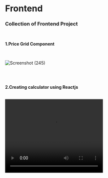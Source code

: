 # Frontend
### Collection of Frontend Project
<br/>

**1.Price Grid Component**

<br/>

![Screenshot (245)](https://user-images.githubusercontent.com/46397975/118389355-54697f80-b649-11eb-9639-beeb9840d0a7.png)

<br/>
<br/>

**2.Creating calculator using Reactjs**

<br/>

<video width="320" height="240" autoplay>
  <source src="https://user-images.githubusercontent.com/46397975/118389414-97c3ee00-b649-11eb-850e-25d9c01e1735.mp4" type="video/mp4">
  <source src="movie.ogg" type="video/ogg">
</video>


